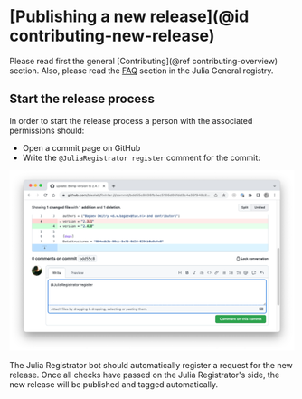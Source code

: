 # [Publishing a new release](@id contributing-new-release)

Please read first the general [Contributing](@ref contributing-overview) section.
Also, please read the [FAQ](https://github.com/JuliaRegistries/General#faq) section in the Julia General registry.

## Start the release process

In order to start the release process a person with the associated permissions should: 

- Open a commit page on GitHub
- Write the `@JuliaRegistrator register` comment for the commit:

![Release comment](../assets/img/release_comment.png)

The Julia Registrator bot should automatically register a request for the new release. Once all checks have passed on the Julia Registrator's side, the new release will be published and tagged automatically.
